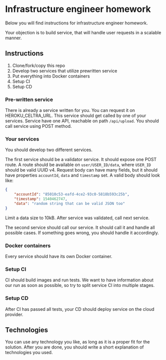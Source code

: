 # Infrastructure engineer homework

Below you will find instructions for infrastructure engineer homework.

Your objection is to build service, that will handle user requests in a scalable manner. 

## Instructions
1. Clone/fork/copy this repo
2. Develop two services that utilize prewritten service
3. Put everything into Docker containers
4. Setup CI
5. Setup CD

### Pre-written service
There is already a service written for you. You can request it on HEROKU_CELTRA_URL. This service should get called by one of your services. Service have one API, reachable on path `/api/upload`. You should call service using POST method.

### Your services
You should develop two different services. 

The first service should be a validator service. It should expose one POST route. A route should be available on `user/USER_ID/data`, where `USER_ID` should be valid UUID v4. Request body can have many fields, but it should have properties `accountId`, `data` and `timestamp` set. A valid body should look like:
```json
{
    "accountId": "85010c53-eafd-4ce2-93c0-5818b593c25b",
    "timestamp": 1540462747,
    "data": "random string that can be valid JSON too"
}
```
Limit a data size to 10kB. After service was validated, call next service.

The second service should call our service. It should call it and handle all possible cases. If something goes wrong, you should handle it accordingly. 

### Docker containers
Every service should have its own Docker container.

### Setup CI
CI should build images and run tests. We want to have information about our run as soon as possible, so try to split service CI into multiple stages.

### Setup CD
After CI has passed all tests, your CD should deploy service on the cloud provider.

## Technologies
You can use any technology you like, as long as it is a proper fit for the solution. After you are done, you should write a short explanation of technologies you used.
